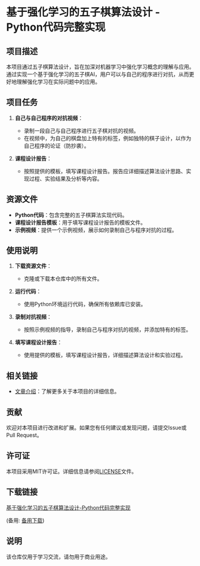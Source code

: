 # 基于强化学习的五子棋算法设计 - Python代码完整实现

## 项目描述

本项目通过五子棋算法设计，旨在加深对机器学习中强化学习概念的理解与应用。通过实现一个基于强化学习的五子棋AI，用户可以与自己的程序进行对抗，从而更好地理解强化学习在实际问题中的应用。

## 项目任务

1. **自己与自己程序的对抗视频**：
   - 录制一段自己与自己程序进行五子棋对抗的视频。
   - 在视频中，为自己的棋盘加上特有的标签，例如独特的棋子设计，以作为自己程序的论证（防抄袭）。

2. **课程设计报告**：
   - 按照提供的模板，填写课程设计报告。报告应详细描述算法设计思路、实现过程、实验结果及分析等内容。

## 资源文件

- **Python代码**：包含完整的五子棋算法实现代码。
- **课程设计报告模板**：用于填写课程设计报告的模板文件。
- **示例视频**：提供一个示例视频，展示如何录制自己与程序对抗的过程。

## 使用说明

1. **下载资源文件**：
   - 克隆或下载本仓库中的所有文件。

2. **运行代码**：
   - 使用Python环境运行代码，确保所有依赖库已安装。

3. **录制对抗视频**：
   - 按照示例视频的指导，录制自己与程序对抗的视频，并添加特有的标签。

4. **填写课程设计报告**：
   - 使用提供的模板，填写课程设计报告，详细描述算法设计和实验过程。

## 相关链接

- [文章介绍](https://blog.csdn.net/weixin_43442778/article/details/114950912)：了解更多关于本项目的详细信息。

## 贡献

欢迎对本项目进行改进和扩展。如果您有任何建议或发现问题，请提交Issue或Pull Request。

## 许可证

本项目采用MIT许可证。详细信息请参阅[LICENSE](LICENSE)文件。

## 下载链接
[基于强化学习的五子棋算法设计-Python代码完整实现](https://pan.quark.cn/s/f19e777895fa) 

(备用: [备用下载](https://pan.baidu.com/s/1KubDHVnsK3TZOTrJKyMQHQ?pwd=1234))

## 说明

该仓库仅用于学习交流，请勿用于商业用途。
